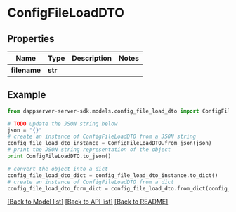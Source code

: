 # ConfigFileLoadDTO


## Properties

Name | Type | Description | Notes
------------ | ------------- | ------------- | -------------
**filename** | **str** |  | 

## Example

```python
from dappserver-server-sdk.models.config_file_load_dto import ConfigFileLoadDTO

# TODO update the JSON string below
json = "{}"
# create an instance of ConfigFileLoadDTO from a JSON string
config_file_load_dto_instance = ConfigFileLoadDTO.from_json(json)
# print the JSON string representation of the object
print ConfigFileLoadDTO.to_json()

# convert the object into a dict
config_file_load_dto_dict = config_file_load_dto_instance.to_dict()
# create an instance of ConfigFileLoadDTO from a dict
config_file_load_dto_form_dict = config_file_load_dto.from_dict(config_file_load_dto_dict)
```
[[Back to Model list]](../README.md#documentation-for-models) [[Back to API list]](../README.md#documentation-for-api-endpoints) [[Back to README]](../README.md)


